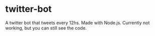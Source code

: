 # twitter-bot
A twitter bot that tweets every 12hs. Made with Node.js. Currently not working, but you can still see the code.
